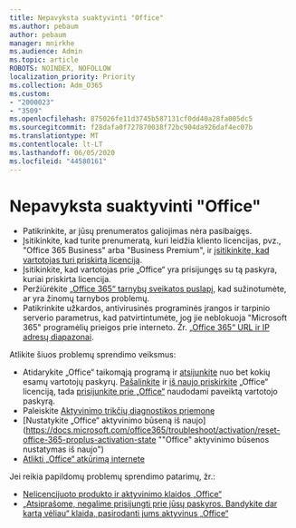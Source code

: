 ```yaml
---
title: Nepavyksta suaktyvinti "Office"
ms.author: pebaum
author: pebaum
manager: mnirkhe
ms.audience: Admin
ms.topic: article
ROBOTS: NOINDEX, NOFOLLOW
localization_priority: Priority
ms.collection: Adm_O365
ms.custom:
- "2000023"
- "3509"
ms.openlocfilehash: 875026fe11d3745b587131cf0dd40a28fa005dc5
ms.sourcegitcommit: f28dafa0f727870038f72bc904da926daf4ec07b
ms.translationtype: MT
ms.contentlocale: lt-LT
ms.lasthandoff: 06/05/2020
ms.locfileid: "44580161"
---
```

# <a name="unable-to-activate-office"></a>Nepavyksta suaktyvinti "Office"

- Patikrinkite, ar jūsų prenumeratos galiojimas nėra pasibaigęs.
- Įsitikinkite, kad turite prenumeratą, kuri leidžia kliento licencijas, pvz., "Office 365 Business" arba "Business Premium", ir [įsitikinkite, kad vartotojas turi priskirtą licenciją](https://docs.microsoft.com/microsoft-365/admin/subscriptions-and-billing/assign-licenses-to-users).
- Įsitikinkite, kad vartotojas prie „Office“ yra prisijungęs su tą paskyra, kuriai priskirta licencija.
- Peržiūrėkite [„Office 365“ tarnybų sveikatos puslapį](https://docs.microsoft.com/office365/enterprise/view-service-health), kad sužinotumėte, ar yra žinomų tarnybos problemų.
- Patikrinkite užkardos, antivirusinės programinės įrangos ir tarpinio serverio parametrus, kad patvirtintumėte, jog jie neblokuoja "Microsoft 365" programėlių prieigos prie interneto. Žr. [„Office 365“ URL ir IP adresų diapazonai](https://docs.microsoft.com/office365/enterprise/urls-and-ip-address-ranges "„Office 365“ URL ir IP adresų diapazonai").

Atlikite šiuos problemų sprendimo veiksmus:

- Atidarykite „Office“ taikomąją programą ir [atsijunkite](https://support.office.com/article/5a20dc11-47e9-4b6f-945d-478cb6d92071) nuo bet kokių esamų vartotojų paskyrų. [Pašalinkite](https://docs.microsoft.com/microsoft-365/admin/manage/remove-licenses-from-users) ir [iš naujo priskirkite](https://docs.microsoft.com/microsoft-365/admin/manage/assign-licenses-to-users) „Office“ licenciją, tada [prisijunkite prie „Office“](https://support.office.com/article/628ea040-f265-49de-b986-be09c3ebf8a9) naudodami paveiktą vartotojo paskyrą.
- Paleiskite [Aktyvinimo trikčių diagnostikos priemonę](https://aka.ms/SARA-OfficeActivation-Alchemy)
- [Nustatykite „Office“ aktyvinimo būseną iš naujo](https://docs.microsoft.com/office365/troubleshoot/activation/reset-office-365-proplus-activation-state ""Office" aktyvinimo būsenos nustatymas iš naujo")
- [Atlikti „Office“ atkūrimą internete](https://support.office.com/Article/7821d4b6-7c1d-4205-aa0e-a6b40c5bb88b?wt.mc_id=Alchemy_ClientDIA)

Jei reikia papildomų problemų sprendimo patarimų, žr.:  

- [Nelicencijuoto produkto ir aktyvinimo klaidos „Office“](https://support.office.com/Article/0d23d3c0-c19c-4b2f-9845-5344fedc4380?wt.mc_id=Alchemy_ClientDIA)
- [„Atsiprašome, negalime prisijungti prie jūsų paskyros. Bandykite dar kartą vėliau“ klaida, pasirodanti jums aktyvinus „Office“](https://docs.microsoft.com/office/troubleshoot/activation-installation/issue-when-activate-office-from-office-365)